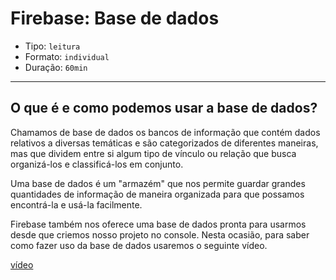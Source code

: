 # Firebase: Base de dados

- Tipo: `leitura`
- Formato: `individual`
- Duração: `60min`

***

## O que é e como podemos usar a base de dados?

Chamamos de base de dados os bancos de informação que contém dados relativos a diversas temáticas e são categorizados de diferentes maneiras, mas que dividem entre si algum tipo de vínculo ou relação que busca organizá-los e classificá-los em conjunto.

Uma base de dados é um "armazém" que nos permite guardar grandes quantidades de informação de maneira organizada para que possamos encontrá-la e usá-la facilmente.

Firebase também nos oferece uma base de dados pronta para usarmos desde que criemos nosso projeto no console. Nesta ocasião, para saber como fazer uso da base de dados usaremos o seguinte vídeo.

[vídeo](https://www.youtube.com/watch?v=ML1f7uAf3L4)
